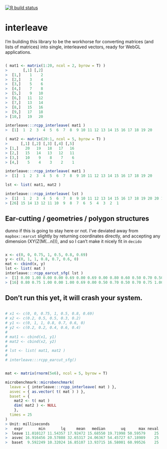 
[![R build
status](https://github.com/dcooley/interleave/workflows/R-CMD-check/badge.svg)](https://github.com/dcooley/interleave/actions)

<!-- README.md is generated from README.Rmd. Please edit that file -->

# interleave

I’m building this library to be the workhorse for converting matrices
(and lists of matrices) into single, interleaved vectors, ready for
WebGL applications.

``` r

( mat1 <- matrix(1:20, ncol = 2, byrow = T) )
>       [,1] [,2]
>  [1,]    1    2
>  [2,]    3    4
>  [3,]    5    6
>  [4,]    7    8
>  [5,]    9   10
>  [6,]   11   12
>  [7,]   13   14
>  [8,]   15   16
>  [9,]   17   18
> [10,]   19   20

interleave:::rcpp_interleave( mat1 )
>  [1]  1  2  3  4  5  6  7  8  9 10 11 12 13 14 15 16 17 18 19 20

( mat2 <- matrix(20:1, ncol = 5, byrow = T) )
>      [,1] [,2] [,3] [,4] [,5]
> [1,]   20   19   18   17   16
> [2,]   15   14   13   12   11
> [3,]   10    9    8    7    6
> [4,]    5    4    3    2    1

interleave:::rcpp_interleave( mat1 )
>  [1]  1  2  3  4  5  6  7  8  9 10 11 12 13 14 15 16 17 18 19 20

lst <- list( mat1, mat2 )

interleave:::rcpp_interleave( lst )
>  [1]  1  2  3  4  5  6  7  8  9 10 11 12 13 14 15 16 17 18 19 20 20 19 18 17 16
> [26] 15 14 13 12 11 10  9  8  7  6  5  4  3  2  1
```

## Ear-cutting / geometries / polygon structures

dunno if this is going to stay here or not. I’ve deviated away from
`mapbox::earcut` slightly by returning coordinates directly, and
accepting any dimension (XY(Z(M(…n))), and so I can’t make it nicely fit
in `decido`

``` r

x <- c(0, 0, 0.75, 1, 0.5, 0.8, 0.69)
y <- c(0, 1, 1, 0.8, 0.7, 0.6, 0)
mat <- cbind(x, y)
lst <- list( mat )
interleave:::rcpp_earcut_sfg( lst )
>  [1] 0.00 1.00 0.00 0.00 0.69 0.00 0.69 0.00 0.80 0.60 0.50 0.70 0.50 0.70 1.00
> [16] 0.80 0.75 1.00 0.00 1.00 0.69 0.00 0.50 0.70 0.50 0.70 0.75 1.00 0.00 1.00
```

## Don’t run this yet, it will crash your system.

``` r

# x1 <- c(0, 0, 0.75, 1, 0.5, 0.8, 0.69)
# x2 <- c(0.2, 0.5, 0.5, 0.3, 0.2)
# y1 <- c(0, 1, 1, 0.8, 0.7, 0.6, 0)
# y2 <- c(0.2, 0.2, 0.4, 0.6, 0.4)
# 
# mat1 <- cbind(x1, y1)
# mat2 <- cbind(x2, y2)
# 
# lst <- list( mat1, mat2 )
# 
# interleave:::rcpp_earcut_sfg()
```

``` r

mat <- matrix(rnorm(5e6), ncol = 5, byrow = T)

microbenchmark::microbenchmark(
  leave = { interleave:::rcpp_interleave( mat ) },
  asvec = { as.vector( t( mat ) ) },
  baset = { 
    mat2 <- t( mat )
    dim( mat2 ) <- NULL
    },
  times = 25
)
> Unit: milliseconds
>   expr       min       lq     mean   median       uq      max neval
>  leave 11.010127 11.54357 17.92472 15.68550 19.71998 50.59579    25
>  asvec 16.916456 20.57808 32.65317 24.06367 54.45727 67.18989    25
>  baset  9.592249 10.32024 16.85107 13.93715 16.58001 60.99526    25
```
